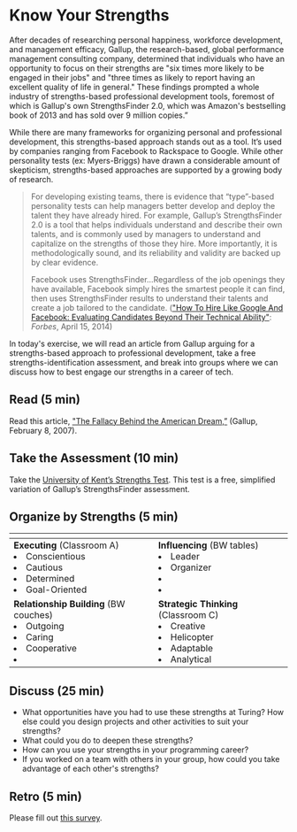 # Know Your Strengths

After decades of researching personal happiness, workforce development, and management efficacy, Gallup, the research-based, global performance management consulting company, determined that individuals who have an opportunity to focus on their strengths are "six times more likely to be engaged in their jobs" and "three times as likely to report having an excellent quality of life in general." These findings prompted a whole industry of strengths-based professional development tools, foremost of which is Gallup's own StrengthsFinder 2.0, which was Amazon's bestselling book of 2013 and has sold over 9 million copies.”

While there are many frameworks for organizing personal and professional development, this strengths-based approach stands out as a tool. It’s used by companies ranging from Facebook to Rackspace to Google. While other personality tests (ex: Myers-Briggs) have drawn a considerable amount of skepticism, strengths-based approaches are supported by a growing body of research.

>For developing existing teams, there is evidence that “type”-based  personality tests can help managers better develop and deploy the talent they have already hired. For example, Gallup’s StrengthsFinder 2.0 is a tool that helps individuals understand and describe their own talents, and is commonly used by managers to understand and capitalize on the strengths of those they hire. More importantly, it is methodologically sound, and its reliability and validity are backed up by clear evidence.
>
>Facebook uses StrengthsFinder...Regardless of the job openings they have available, Facebook simply hires the smartest people it can find, then uses StrengthsFinder results to understand their talents and create a job tailored to the candidate. (["How To Hire Like Google And Facebook: Evaluating Candidates Beyond Their Technical Ability"](http://www.forbes.com/sites/ashoka/2014/04/15/how-to-hire-like-google-and-facebook-evaluating-candidates-beyond-their-technical-ability/#3f6a8f814f15): _Forbes_, April 15, 2014)

In today's exercise, we will read an article from Gallup arguing for a strengths-based approach to professional development, take a free strengths-identification assessment, and break into groups where we can discuss how to best engage our strengths in a career of tech.

## Read (5 min)
Read this article, ["The Fallacy Behind the American Dream,”](
http://www.gallup.com/businessjournal/26278/fallacy-behind-american-dream.aspx) (Gallup, February 8, 2007).

## Take the Assessment (10 min)
Take the [University of Kent’s Strengths Test](https://www.kent.ac.uk/careers/Choosing/strengths.htm). This test is a free, simplified variation of Gallup’s StrengthsFinder assessment.

## Organize by Strengths (5 min)
| []()        | []()           |
| ------------- |-------------|
| **Executing** (Classroom A) <li>Conscientious</li><li>Cautious</li><li>Determined</li><li>Goal-Oriented</li> | **Influencing** (BW tables) <li>Leader</li><li>Organizer</li><li></li><li></li>  |
| **Relationship Building** (BW couches) <li>Outgoing</li><li>Caring</li><li>Cooperative</li><li></li>| **Strategic Thinking** (Classroom C) <li>Creative</li><li>Helicopter</li><li>Adaptable</li><li>Analytical</li> |

## Discuss (25 min)
- What opportunities have you had to use these strengths at Turing? How else could you design projects and other activities to suit your strengths?
- What could you do to deepen these strengths?
- How can you use your strengths in your programming career?
- If you worked on a team with others in your group, how could you take advantage of each other's strengths?

## Retro (5 min)
Please fill out [this survey](http://goo.gl/forms/HslsACu8vBCyoSW42).
